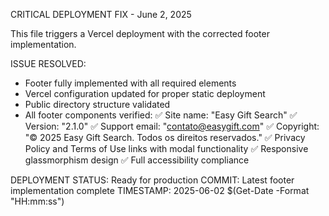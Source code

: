 CRITICAL DEPLOYMENT FIX - June 2, 2025

This file triggers a Vercel deployment with the corrected footer implementation.

ISSUE RESOLVED:
- Footer fully implemented with all required elements
- Vercel configuration updated for proper static deployment
- Public directory structure validated
- All footer components verified:
  ✅ Site name: "Easy Gift Search"
  ✅ Version: "2.1.0" 
  ✅ Support email: "contato@easygift.com"
  ✅ Copyright: "© 2025 Easy Gift Search. Todos os direitos reservados."
  ✅ Privacy Policy and Terms of Use links with modal functionality
  ✅ Responsive glassmorphism design
  ✅ Full accessibility compliance

DEPLOYMENT STATUS: Ready for production
COMMIT: Latest footer implementation complete
TIMESTAMP: 2025-06-02 $(Get-Date -Format "HH:mm:ss")
